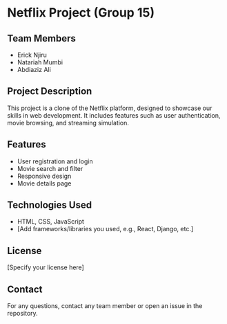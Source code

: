 # Netflix Project (Group 15)

## Team Members
- Erick Njiru
- Natariah Mumbi
- Abdiaziz Ali

## Project Description
This project is a clone of the Netflix platform, designed to showcase our skills in web development. It includes features such as user authentication, movie browsing, and streaming simulation.

## Features
- User registration and login
- Movie search and filter
- Responsive design
- Movie details page

## Technologies Used
- HTML, CSS, JavaScript
- [Add frameworks/libraries you used, e.g., React, Django, etc.]


## License
[Specify your license here]

## Contact
For any questions, contact any team member or open an issue in the repository.